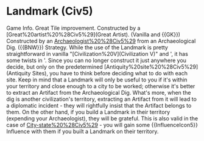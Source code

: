 # Landmark (Civ5)

Game Info.
Great Tile improvement.
Constructed by a [Great%20artist%20%28Civ5%29](Great Artist). (Vanilla and {{GK}})
Constructed by an [Archaeologist%20%28Civ5%29](Archaeologist) from an Archaeological Dig. ({{BNW}})
Strategy.
While the use of the Landmark is pretty straightforward in vanilla "[Civilization%20V](Civilization V)" and ', it has some twists in '. Since you can no longer construct it just anywhere you decide, but only on the predetermined [Antiquity%20site%20%28Civ5%29](Antiquity Sites), you have to think before deciding what to do with each site. Keep in mind that a Landmark will only be useful to you if it's within your territory and close enough to a city to be worked; otherwise it's better to extract an Artifact from the Archaeological Dig.
What's more, when the dig is another civilization's territory, extracting an Artifact from it will lead to a diplomatic incident - they will rightfully insist that the Artifact belongs to them. On the other hand, if you build a Landmark in their territory (expending your Archaeologist), they will be grateful. This is also valid in the case of [City-state%20%28Civ5%29](City-States) - you will gain some {{InfluenceIcon5}} Influence with them if you built a Landmark on their territory.